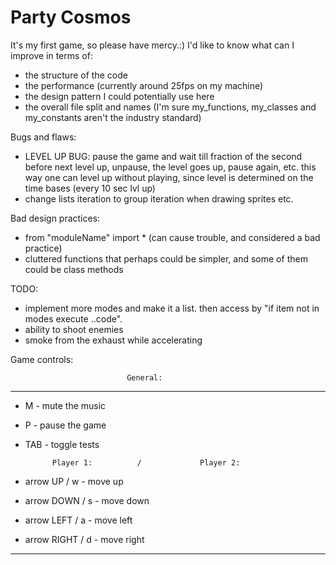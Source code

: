 # Party Cosmos
It's my first game, so please have mercy.:) I'd like to know what can I improve in terms of:

- the structure of the code
- the performance (currently around 25fps on my machine)
- the design pattern I could potentially use here
- the overall file split and names (I'm sure my_functions, my_classes and my_constants aren't the industry standard)

Bugs and flaws:
- LEVEL UP BUG: pause the game and wait till fraction of the second before next level up, unpause, the level goes up, pause again, etc. this way one can level up without playing, since level is determined on the time bases (every 10 sec lvl up)
- change lists iteration to group iteration when drawing sprites etc.

Bad design practices:
- from "moduleName" import * (can cause trouble, and considered a bad practice)
- cluttered functions that perhaps could be simpler, and some of them could be class methods

TODO:
- implement more modes and make it a list. then access by "if item not in modes execute ..code".
- ability to shoot enemies
- smoke from the exhaust while accelerating


Game controls:

                              General:
_________________________________________________________________________

- M                               - mute the music
- P                               - pause the game
- TAB                             - toggle tests

            Player 1:          /             Player 2:
- arrow UP           /            w               - move up
- arrow DOWN         /             s               - move down
- arrow LEFT         /             a               - move left
- arrow RIGHT        /             d               - move right  

_________________________________________________________________________

